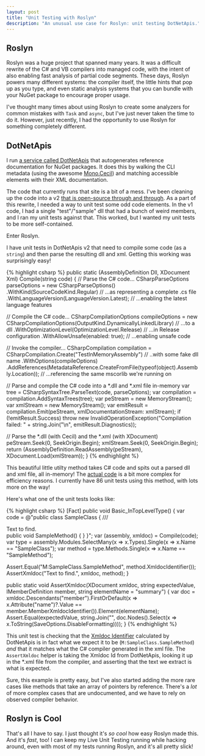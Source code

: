 ```yaml
---
layout: post
title: "Unit Testing with Roslyn"
description: "An unusual use case for Roslyn: unit testing DotNetApis."
---
```


## Roslyn

Roslyn was a huge project that spanned many years. It was a difficult rewrite of the C# and VB compilers into managed code, with the intent of also enabling fast analysis of partial code segments. These days, Roslyn powers many different systems: the compiler itself, the little hints that pop up as you type, and even static analysis systems that you can bundle with your NuGet package to encourage proper usage.

I've thought many times about using Roslyn to create some analyzers for common mistakes with `Task` and `async`, but I've just never taken the time to do it. However, just recently, I had the opportunity to use Roslyn for something completely different.

## DotNetApis

I run [a service called DotNetApis](http://dotnetapis.com/) that autogenerates reference documentation for NuGet packages. It does this by walking the CLI metadata (using the awesome [Mono.Cecil](https://github.com/jbevain/cecil)) and matching accessible elements with their XML documentation.

The code that currently runs that site is a bit of a mess. I've been cleaning up the code into a v2 [that is open-source through and through](https://github.com/StephenClearyApps/DotNetApis). As a part of this rewrite, I needed a way to unit test some odd code elements. In the v1 code, I had a single "test"/"sample" dll that had a bunch of weird members, and I ran my unit tests against that. This worked, but I wanted my unit tests to be more self-contained.

Enter Roslyn.

I have unit tests in DotNetApis v2 that need to compile some code (as a `string`) and then parse the resulting dll and xml. Getting this working was surprisingly easy!

{% highlight csharp %}
public static (AssemblyDefinition Dll, XDocument Xml) Compile(string code)
{
  // Parse the C# code...
  CSharpParseOptions parseOptions = new CSharpParseOptions()
    .WithKind(SourceCodeKind.Regular) // ...as representing a complete .cs file
    .WithLanguageVersion(LanguageVersion.Latest); // ...enabling the latest language features

  // Compile the C# code...
  CSharpCompilationOptions compileOptions =
    new CSharpCompilationOptions(OutputKind.DynamicallyLinkedLibrary) // ...to a dll
    .WithOptimizationLevel(OptimizationLevel.Release) // ...in Release configuration
    .WithAllowUnsafe(enabled: true); // ...enabling unsafe code

  // Invoke the compiler...
  CSharpCompilation compilation =
    CSharpCompilation.Create("TestInMemoryAssembly") // ..with some fake dll name
    .WithOptions(compileOptions)
    .AddReferences(MetadataReference.CreateFromFile(typeof(object).Assembly.Location)); // ...referencing the same mscorlib we're running on

  // Parse and compile the C# code into a *.dll and *.xml file in-memory
  var tree = CSharpSyntaxTree.ParseText(code, parseOptions);
  var compilation = compilation.AddSyntaxTrees(tree);
  var peStream = new MemoryStream();
  var xmlStream = new MemoryStream();
  var emitResult = compilation.Emit(peStream, xmlDocumentationStream: xmlStream);
  if (!emitResult.Success)
    throw new InvalidOperationException("Compilation failed: " + string.Join("\n", emitResult.Diagnostics));

  // Parse the *.dll (with Cecil) and the *.xml (with XDocument)
  peStream.Seek(0, SeekOrigin.Begin);
  xmlStream.Seek(0, SeekOrigin.Begin);
  return (AssemblyDefinition.ReadAssembly(peStream), XDocument.Load(xmlStream));
}
{% endhighlight %}

This beautiful little utilty method takes C# code and spits out a parsed dll and xml file, all in-memory! The [actual code](https://github.com/StephenClearyApps/DotNetApis/blob/0b119d8698a3439b2170ae12c3a438fc2f6e9a0b/service/UnitTestUtility/Utility.cs) is a bit more complex for efficiency reasons. I currently have 86 unit tests using this method, with lots more on the way!

Here's what one of the unit tests looks like:

{% highlight csharp %}
[Fact]
public void Basic_InTopLevelType()
{
  var code =
    @"public class SampleClass {
      /// <summary>Text to find.</summary>
      public void SampleMethod() { } }";
  var (assembly, xmldoc) = Compile(code);
  var type = assembly.Modules.SelectMany(x => x.Types).Single(x => x.Name == "SampleClass");
  var method = type.Methods.Single(x => x.Name == "SampleMethod");

  Assert.Equal("M:SampleClass.SampleMethod", method.XmldocIdentifier());
  AssertXmldoc("Text to find.", xmldoc, method);
}

public static void AssertXmldoc(XDocument xmldoc, string expectedValue, IMemberDefinition member, string elementName = "summary")
{
    var doc = xmldoc.Descendants("member").FirstOrDefault(x => x.Attribute("name")?.Value == member.MemberXmldocIdentifier()).Element(elementName);
    Assert.Equal(expectedValue, string.Join("", doc.Nodes().Select(x => x.ToString(SaveOptions.DisableFormatting))));
}
{% endhighlight %}

This unit test is checking that the [Xmldoc Identifier](https://docs.microsoft.com/en-us/dotnet/csharp/programming-guide/xmldoc/processing-the-xml-file) calculated by DotNetApis is in fact what we expect it to be (`M:SampleClass.SampleMethod`) *and* that it matches what the C# compiler generated in the xml file. The `AssertXmldoc` helper is taking the Xmldoc Id from DotNetApis, looking it up in the *.xml file from the compiler, and asserting that the text we extract is what is expected.

Sure, this example is pretty easy, but I've also started adding the more rare cases like methods that take an array of pointers by reference. There's a *lot* of more complex cases that are undocumented, and we have to rely on observed compiler behavior.

## Roslyn is Cool

That's all I have to say. I just thought it's *so cool* how easy Roslyn made this. And it's *fast*, too! I can keep my Live Unit Testing running while hacking around, even with most of my tests running Roslyn, and it's all pretty slick!
